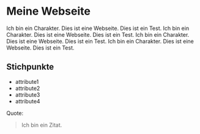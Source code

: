 # Meine Webseite
Ich bin ein Charakter. Dies ist eine Webseite. Dies ist ein Test.
Ich bin ein Charakter. Dies ist eine Webseite. Dies ist ein Test.
Ich bin ein Charakter. Dies ist eine Webseite. Dies ist ein Test.
Ich bin ein Charakter. Dies ist eine Webseite. Dies ist ein Test.

## Stichpunkte
* attribute1
* attribute2
* attribute3
* attribute4

Quote:
> Ich bin ein Zitat.